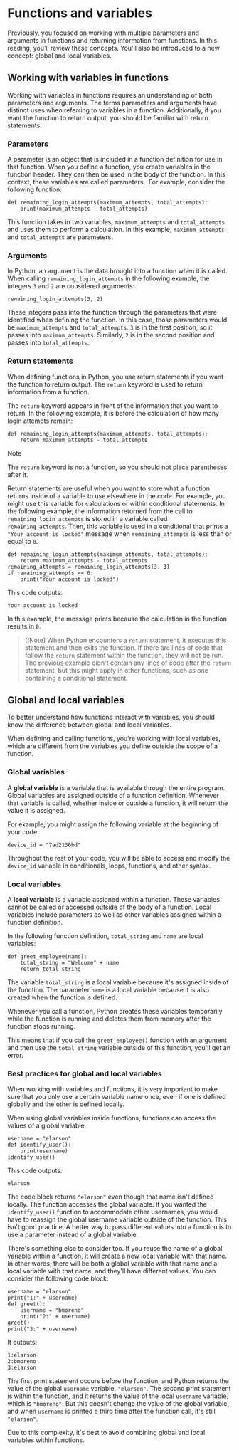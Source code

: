 
# Functions and variables

Previously, you focused on working with multiple parameters and arguments in functions and returning information from functions. In this reading, you’ll review these concepts. You'll also be introduced to a new concept: global and local variables.

## Working with variables in functions

Working with variables in functions requires an understanding of both parameters and arguments. The terms parameters and arguments have distinct uses when referring to variables in a function. Additionally, if you want the function to return output, you should be familiar with return statements.

### Parameters

A parameter is an object that is included in a function definition for use in that function. When you define a function, you create variables in the function header. They can then be used in the body of the function. In this context, these variables are called parameters.  For example, consider the following function:

```
def remaining_login_attempts(maximum_attempts, total_attempts):
    print(maximum_attempts - total_attempts)
```

This function takes in two variables, `maximum_attempts` and `total_attempts` and uses them to perform a calculation. In this example, `maximum_attempts` and `total_attempts` are parameters.

### Arguments

In Python, an argument is the data brought into a function when it is called. When calling `remaining_login_attempts` in the following example, the integers `3` and `2` are considered arguments:

`remaining_login_attempts(3, 2)`

These integers pass into the function through the parameters that were identified when defining the function. In this case, those parameters would be `maximum_attempts` and `total_attempts`. `3` is in the first position, so it passes into `maximum_attempts`. Similarly, `2` is in the second position and passes into `total_attempts`.

### Return statements

When defining functions in Python, you use return statements if you want the function to return output. The `return` keyword is used to return information from a function.

The `return` keyword appears in front of the information that you want to return. In the following example, it is before the calculation of how many login attempts remain:

```
def remaining_login_attempts(maximum_attempts, total_attempts):
    return maximum_attempts - total_attempts
```

> [!Note]
> The `return` keyword is not a function, so you should not place parentheses after it.

Return statements are useful when you want to store what a function returns inside of a variable to use elsewhere in the code. For example, you might use this variable for calculations or within conditional statements. In the following example, the information returned from the call to `remaining_login_attempts` is stored in a variable called `remaining_attempts`. Then, this variable is used in a conditional that prints a `"Your account is locked"` message when `remaining_attempts` is less than or equal to `0`.

```
def remaining_login_attempts(maximum_attempts, total_attempts):
	return maximum_attempts - total_attempts
remaining_attempts = remaining_login_attempts(3, 3)
if remaining_attempts <= 0:
	print("Your account is locked")
```

This code outputs:

`Your account is locked`

In this example, the message prints because the calculation in the function results in `0`.

>  [!Note]
>  When Python encounters a `return` statement, it executes this statement and then exits the function. If there are lines of code that follow the `return` statement within the function, they will not be run. The previous example didn't contain any lines of code after the `return` statement, but this might apply in other functions, such as one containing a conditional statement.

## Global and local variables

To better understand how functions interact with variables, you should know the difference between global and local variables. 

When defining and calling functions, you're working with local variables, which are different from the variables you define outside the scope of a function.

### Global variables

A **global variable** is a variable that is available through the entire program. Global variables are assigned outside of a function definition. Whenever that variable is called, whether inside or outside a function, it will return the value it is assigned.

For example, you might assign the following variable at the beginning of your code:

`device_id = "7ad2130bd"`

Throughout the rest of your code, you will be able to access and modify the `device_id` variable in conditionals, loops, functions, and other syntax.

### Local variables

A **local variable** is a variable assigned within a function. These variables cannot be called or accessed outside of the body of a function. Local variables include parameters as well as other variables assigned within a function definition.

In the following function definition, `total_string` and `name` are local variables:

```
def greet_employee(name):
    total_string = "Welcome" + name
    return total_string
```

The variable `total_string` is a local variable because it's assigned inside of the function. The parameter `name` is a local variable because it is also created when the function is defined.

Whenever you call a function, Python creates these variables temporarily while the function is running and deletes them from memory after the function stops running.

This means that if you call the `greet_employee()` function with an argument and then use the `total_string` variable outside of this function, you'll get an error.

### Best practices for global and local variables

When working with variables and functions, it is very important to make sure that you only use a certain variable name once, even if one is defined globally and the other is defined locally. 

When using global variables inside functions, functions can access the values of a global variable.

```
username = "elarson"
def identify_user():
	print(username)
identify_user()
```

This code outputs:

`elarson`

The code block returns `"elarson"` even though that name isn't defined locally. The function accesses the global variable. If you wanted the `identify_user()` function to accommodate other usernames, you would have to reassign the global username variable outside of the function. This isn't good practice. A better way to pass different values into a function is to use a parameter instead of a global variable.

There's something else to consider too. If you reuse the name of a global variable within a function, it will create a new local variable with that name. In other words, there will be both a global variable with that name and a local variable with that name, and they'll have different values. You can consider the following code block:

```
username = "elarson"
print("1:" + username)
def greet():
	username = "bmoreno"
	print("2:" + username)
greet()
print("3:" + username)
```

It outputs:

```
1:elarson
2:bmoreno
3:elarson
```

The first print statement occurs before the function, and Python returns the value of the global `username` variable, `"elarson"`. The second print statement is within the function, and it returns the value of the local `username` variable, which is `"bmoreno"`. But this doesn't change the value of the global variable, and when `username` is printed a third time after the function call, it's still `"elarson"`.

Due to this complexity, it's best to avoid combining global and local variables within functions.